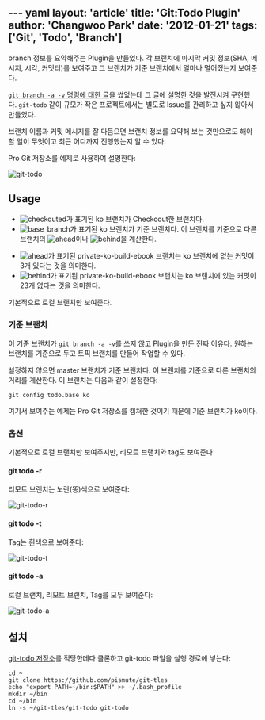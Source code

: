 --- yaml
layout: 'article'
title: 'Git:Todo Plugin'
author: 'Changwoo Park'
date: '2012-01-21'
tags: ['Git', 'Todo', 'Branch']
---

branch 정보를 요약해주는 Plugin을 만들었다. 각 브랜치에 마지막 커밋 정보(SHA, 메시지, 시각, 커밋터)를 보여주고 그 브랜치가 기준 브랜치에서 얼마나 멀어졌는지 보여준다.

[`git branch -a -v` 명령에 대한 글][git-branch-a-v]을 썼었는데 그 글에 설명한 것을 발전시켜 구현했다. `git-todo` 같이 규모가 작은 프로젝트에서는 별도로 Issue를 관리하고 싶지 않아서 만들었다. 

브랜치 이름과 커밋 메시지를 잘 다듬으면 브랜치 정보를 요약해 보는 것만으로도 해야 할 일이 무엇이고 최근 어디까지 진행했는지 알 수 있다.

Pro Git 저장소를 예제로 사용하여 설명한다:

![git-todo][]

## Usage

 * ![checkouted][]가 표기된 ko 브랜치가 Checkcout한 브랜치다.
 * ![base_branch][]가 표기된 ko 브랜치가 기준 브랜치다. 이 브랜치를 기준으로 다른 브랜치의 ![ahead][]이나 ![behind][]을 계산한다.
 + ![ahead][]가 표기된 private-ko-build-ebook 브랜치는 ko 브랜치에 없는 커밋이 3개 있다는 것을 의미한다.
 + ![behind][]가 표기된 private-ko-build-ebook 브랜치는 ko 브랜치에 있는 커밋이 23개 없다는 것을 의미한다.

기본적으로 로컬 브랜치만 보여준다.

### 기준 브랜치

이 기준 브랜치가 `git branch -a -v`를 쓰지 않고 Plugin을 만든 진짜 이유다. 원하는 브랜치를 기준으로 두고 토픽 브랜치를 만들어 작업할 수 있다.

설정하지 않으면 master 브랜치가 기준 브랜치다. 이 브랜치를 기준으로 다른 브랜치의 거리를 계산한다. 이 브랜치는 다음과 같이 설정한다:

	git config todo.base ko

여기서 보여주는 예제는 Pro Git 저장소를 캡처한 것이기 때문에 기준 브랜치가 ko이다.

### 옵션

기본적으로 로컬 브랜치만 보여주지만, 리모트 브랜치와 tag도 보여준다

#### git todo -r

리모트 브랜치는 노란(똥)색으로 보여준다:

![git-todo-r][]

#### git todo -t

Tag는 흰색으로 보여준다:

![git-todo-t][]

#### git todo -a

로컬 브랜치, 리모트 브랜치, Tag를 모두 보여준다:

![git-todo-a][]

## 설치

[git-todo 저장소][git-todo.repo]를 적당한데다 클론하고 git-todo 파일을 실행 경로에 넣는다:

	cd ~
	git clone https://github.com/pismute/git-tles
	echo "export PATH=~/bin:$PATH" >> ~/.bash_profile
	mkdir ~/bin
	cd ~/bin
	ln -s ~/git-tles/git-todo git-todo

[git-branch-a-v]: /articles/2012/git-branch-a-v.html
[git-todo.repo]: https://github.com/pismute/git-tles

[git-todo]: /articles/2012/git-todo/git-todo.png
[git-todo-r]: /articles/2012/git-todo/git-todo-r.png
[git-todo-t]: /articles/2012/git-todo/git-todo-t.png
[git-todo-a]: /articles/2012/git-todo/git-todo-a.png

[checkouted]: /articles/2012/git-todo/checkouted.png
[base_branch]: /articles/2012/git-todo/base_branch.png
[ahead]: /articles/2012/git-todo/ahead.png
[behind]: /articles/2012/git-todo/behind.png

